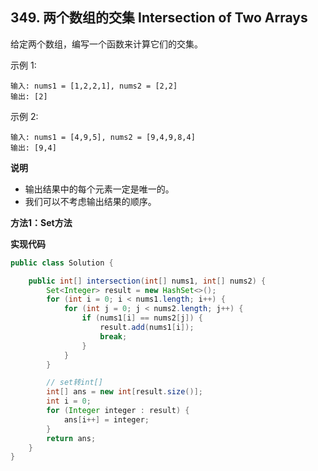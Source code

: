 ## 349. 两个数组的交集 Intersection of Two Arrays

给定两个数组，编写一个函数来计算它们的交集。

示例 1:

```text
输入: nums1 = [1,2,2,1], nums2 = [2,2]
输出: [2]
```

示例 2:

```text
输入: nums1 = [4,9,5], nums2 = [9,4,9,8,4]
输出: [9,4]
```

**说明**
- 输出结果中的每个元素一定是唯一的。
- 我们可以不考虑输出结果的顺序。

**方法1：Set方法**

**实现代码**

```java
public class Solution {

    public int[] intersection(int[] nums1, int[] nums2) {
        Set<Integer> result = new HashSet<>();
        for (int i = 0; i < nums1.length; i++) {
            for (int j = 0; j < nums2.length; j++) {
                if (nums1[i] == nums2[j]) {
                    result.add(nums1[i]);
                    break;
                }
            }
        }

        // set转int[]
        int[] ans = new int[result.size()];
        int i = 0;
        for (Integer integer : result) {
            ans[i++] = integer;
        }
        return ans;
    }
}
```





















































